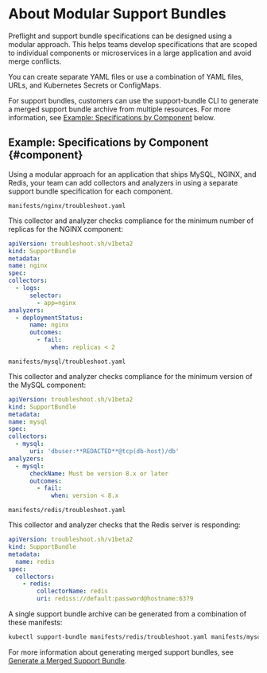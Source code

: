 # About Modular Support Bundles

Preflight and support bundle specifications can be designed using a modular approach. This helps teams develop specifications that are scoped to individual components or microservices in a large application and avoid merge conflicts. 

You can create separate YAML files or use a combination of YAML files, URLs, and Kubernetes Secrets or ConfigMaps. 

For support bundles, customers can use the support-bundle CLI to generate a merged support bundle archive from multiple resources. For more information, see [Example: Specifications by Component](#component) below.


## Example: Specifications by Component {#component}

Using a modular approach for an application that ships MySQL, NGINX, and Redis, your team can add collectors and analyzers in using a separate support bundle specification for each component.

`manifests/nginx/troubleshoot.yaml`

This collector and analyzer checks compliance for the minimum number of replicas for the NGINX component:

  ```yaml
apiVersion: troubleshoot.sh/v1beta2
kind: SupportBundle
metadata:
  name: nginx
spec:
  collectors:
    - logs:
        selector:
          - app=nginx
  analyzers:
    - deploymentStatus:
        name: nginx
        outcomes:
          - fail:
              when: replicas < 2
  ```

`manifests/mysql/troubleshoot.yaml`

This collector and analyzer checks compliance for the minimum version of the MySQL component:

  ```yaml
apiVersion: troubleshoot.sh/v1beta2
kind: SupportBundle
metadata:
  name: mysql
spec:
  collectors:
    - mysql:
        uri: 'dbuser:**REDACTED**@tcp(db-host)/db'
  analyzers:
    - mysql:
        checkName: Must be version 8.x or later
        outcomes:
          - fail:
              when: version < 8.x
```

`manifests/redis/troubleshoot.yaml`

This collector and analyzer checks that the Redis server is responding:

```yaml
apiVersion: troubleshoot.sh/v1beta2
kind: SupportBundle
metadata:
  name: redis
spec:
  collectors:
    - redis:
        collectorName: redis
        uri: rediss://default:password@hostname:6379
```

A single support bundle archive can be generated from a combination of these manifests: 

```bash
kubectl support-bundle manifests/redis/troubleshoot.yaml manifests/mysql/troubleshoot.yaml manifests/nginx/troubleshoot.yaml
```

For more information about generating merged support bundles, see [Generate a Merged Support Bundle](/enterprise/troubleshooting-an-app/#generate-a-merged-support-bundle).

